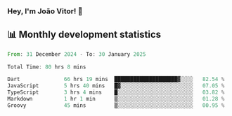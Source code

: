 ### Hey, I'm João Vitor! 👋

<!--
**joaovitorcf97/joaovitorcf97** is a ✨ _special_ ✨ repository because its `README.md` (this file) appears on your GitHub profile.

Here are some ideas to get you started:

- 🔭 I’m currently working on ...
- 🌱 I’m currently learning ...
- 👯 I’m looking to collaborate on ...
- 🤔 I’m looking for help with ...
- 💬 Ask me about ...
- 📫 How to reach me: ...
- 😄 Pronouns: ...
- ⚡ Fun fact: ...
-->
## 📊 Monthly development statistics

<!--START_SECTION:waka-->

```rust
From: 31 December 2024 - To: 30 January 2025

Total Time: 80 hrs 8 mins

Dart              66 hrs 19 mins  ████████████████████▓░░░░   82.54 %
JavaScript        5 hrs 40 mins   █▓░░░░░░░░░░░░░░░░░░░░░░░   07.05 %
TypeScript        3 hrs 4 mins    █░░░░░░░░░░░░░░░░░░░░░░░░   03.82 %
Markdown          1 hr 1 min      ▒░░░░░░░░░░░░░░░░░░░░░░░░   01.28 %
Groovy            45 mins         ▒░░░░░░░░░░░░░░░░░░░░░░░░   00.95 %
```

<!--END_SECTION:waka-->
